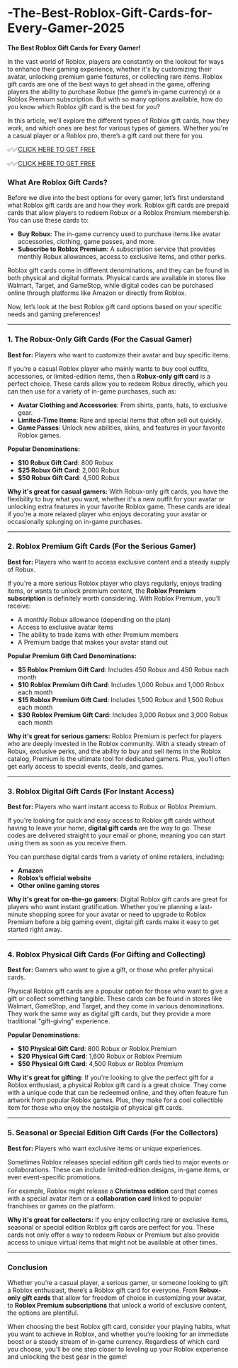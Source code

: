 # -The-Best-Roblox-Gift-Cards-for-Every-Gamer-2025

**The Best Roblox Gift Cards for Every Gamer!**

In the vast world of Roblox, players are constantly on the lookout for ways to enhance their gaming experience, whether it's by customizing their avatar, unlocking premium game features, or collecting rare items. Roblox gift cards are one of the best ways to get ahead in the game, offering players the ability to purchase Robux (the game’s in-game currency) or a Roblox Premium subscription. But with so many options available, how do you know which Roblox gift card is the best for *you*? 

In this article, we’ll explore the different types of Roblox gift cards, how they work, and which ones are best for various types of gamers. Whether you're a casual player or a Roblox pro, there’s a gift card out there for you.

✅✅[CLICK HERE TO GET FREE](https://tinyurl.com/ycy7cnvj)

✅✅[CLICK HERE TO GET FREE](https://tinyurl.com/ycy7cnvj)

### **What Are Roblox Gift Cards?**

Before we dive into the best options for every gamer, let’s first understand what Roblox gift cards are and how they work. Roblox gift cards are prepaid cards that allow players to redeem Robux or a Roblox Premium membership. You can use these cards to:

- **Buy Robux**: The in-game currency used to purchase items like avatar accessories, clothing, game passes, and more.
- **Subscribe to Roblox Premium**: A subscription service that provides monthly Robux allowances, access to exclusive items, and other perks.
  
Roblox gift cards come in different denominations, and they can be found in both physical and digital formats. Physical cards are available in stores like Walmart, Target, and GameStop, while digital codes can be purchased online through platforms like Amazon or directly from Roblox.

Now, let’s look at the best Roblox gift card options based on your specific needs and gaming preferences!

---

### **1. The Robux-Only Gift Cards (For the Casual Gamer)**

**Best for:** Players who want to customize their avatar and buy specific items.

If you’re a casual Roblox player who mainly wants to buy cool outfits, accessories, or limited-edition items, then a **Robux-only gift card** is a perfect choice. These cards allow you to redeem Robux directly, which you can then use for a variety of in-game purchases, such as:

- **Avatar Clothing and Accessories**: From shirts, pants, hats, to exclusive gear.
- **Limited-Time Items**: Rare and special items that often sell out quickly.
- **Game Passes**: Unlock new abilities, skins, and features in your favorite Roblox games.

**Popular Denominations:**
- **$10 Robux Gift Card**: 800 Robux
- **$25 Robux Gift Card**: 2,000 Robux
- **$50 Robux Gift Card**: 4,500 Robux

**Why it's great for casual gamers:**
With Robux-only gift cards, you have the flexibility to buy what you want, whether it's a new outfit for your avatar or unlocking extra features in your favorite Roblox game. These cards are ideal if you're a more relaxed player who enjoys decorating your avatar or occasionally splurging on in-game purchases.

---

### **2. Roblox Premium Gift Cards (For the Serious Gamer)**

**Best for:** Players who want to access exclusive content and a steady supply of Robux.

If you're a more serious Roblox player who plays regularly, enjoys trading items, or wants to unlock premium content, the **Roblox Premium subscription** is definitely worth considering. With Roblox Premium, you’ll receive:

- A monthly Robux allowance (depending on the plan)
- Access to exclusive avatar items
- The ability to trade items with other Premium members
- A Premium badge that makes your avatar stand out

**Popular Premium Gift Card Denominations:**
- **$5 Roblox Premium Gift Card**: Includes 450 Robux and 450 Robux each month
- **$10 Roblox Premium Gift Card**: Includes 1,000 Robux and 1,000 Robux each month
- **$15 Roblox Premium Gift Card**: Includes 1,500 Robux and 1,500 Robux each month
- **$30 Roblox Premium Gift Card**: Includes 3,000 Robux and 3,000 Robux each month

**Why it's great for serious gamers:**
Roblox Premium is perfect for players who are deeply invested in the Roblox community. With a steady stream of Robux, exclusive perks, and the ability to buy and sell items in the Roblox catalog, Premium is the ultimate tool for dedicated gamers. Plus, you’ll often get early access to special events, deals, and games.

---

### **3. Roblox Digital Gift Cards (For Instant Access)**

**Best for:** Players who want instant access to Robux or Roblox Premium.

If you're looking for quick and easy access to Roblox gift cards without having to leave your home, **digital gift cards** are the way to go. These codes are delivered straight to your email or phone, meaning you can start using them as soon as you receive them.

You can purchase digital cards from a variety of online retailers, including:

- **Amazon**
- **Roblox’s official website**
- **Other online gaming stores**

**Why it's great for on-the-go gamers:**
Digital Roblox gift cards are great for players who want instant gratification. Whether you're planning a last-minute shopping spree for your avatar or need to upgrade to Roblox Premium before a big gaming event, digital gift cards make it easy to get started right away.

---

### **4. Roblox Physical Gift Cards (For Gifting and Collecting)**

**Best for:** Gamers who want to give a gift, or those who prefer physical cards.

Physical Roblox gift cards are a popular option for those who want to give a gift or collect something tangible. These cards can be found in stores like Walmart, GameStop, and Target, and they come in various denominations. They work the same way as digital gift cards, but they provide a more traditional "gift-giving" experience.

**Popular Denominations:**
- **$10 Physical Gift Card**: 800 Robux or Roblox Premium
- **$20 Physical Gift Card**: 1,600 Robux or Roblox Premium
- **$50 Physical Gift Card**: 4,500 Robux or Roblox Premium

**Why it's great for gifting:**
If you're looking to give the perfect gift for a Roblox enthusiast, a physical Roblox gift card is a great choice. They come with a unique code that can be redeemed online, and they often feature fun artwork from popular Roblox games. Plus, they make for a cool collectible item for those who enjoy the nostalgia of physical gift cards.

---

### **5. Seasonal or Special Edition Gift Cards (For the Collectors)**

**Best for:** Players who want exclusive items or unique experiences.

Sometimes Roblox releases special edition gift cards tied to major events or collaborations. These can include limited-edition designs, in-game items, or even event-specific promotions.

For example, Roblox might release a **Christmas edition** card that comes with a special avatar item or a **collaboration card** linked to popular franchises or games on the platform.

**Why it's great for collectors:**
If you enjoy collecting rare or exclusive items, seasonal or special edition Roblox gift cards are perfect for you. These cards not only offer a way to redeem Robux or Premium but also provide access to unique virtual items that might not be available at other times.

---

### **Conclusion**

Whether you’re a casual player, a serious gamer, or someone looking to gift a Roblox enthusiast, there’s a Roblox gift card for everyone. From **Robux-only gift cards** that allow for freedom of choice in customizing your avatar, to **Roblox Premium subscriptions** that unlock a world of exclusive content, the options are plentiful.

When choosing the best Roblox gift card, consider your playing habits, what you want to achieve in Roblox, and whether you’re looking for an immediate boost or a steady stream of in-game currency. Regardless of which card you choose, you'll be one step closer to leveling up your Roblox experience and unlocking the best gear in the game!
